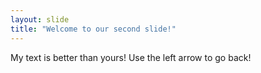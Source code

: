 ```yaml
---
layout: slide
title: "Welcome to our second slide!"
---
```

My text is better than yours!
Use the left arrow to go back!

